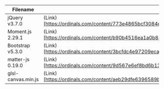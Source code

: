 | Filename | Ordinal URL                                 |
| ---------- | ----------------------------------- |
| jQuery v3.7.0    | (Link)[https://ordinals.com/content/773e4865bcf3084e6d6ee5d49136fb5f7071d4c050ec4aeeaeb9c6d24fea5fc1i0]            | 
| Moment.js 2.29.1  | (Link)[https://ordinals.com/content/b90b4516ea1a0b882e67387eb4f3e5def0307704b046e8ef98c5e72092c47eedi0]            |
| Bootstrap v5.3.0    | (Link)[https://ordinals.com/content/3bcfdc4e97209ecaaab06705b52ba6b7fc9d1cee77404ac15e655ce691a44654i0]             |
| matter-js 0.19.0   | (Link)[https://ordinals.com/content/9d567e6ef8bd6b13458cc67cc5e8339395a4433e45db4554ff83c88a5df8bae2i0]             |
| glsl-canvas.min.js     | (Link)[https://ordinals.com/content/aeb29dfe6396589bd501f2be3478202a6ed75989cfc5ff49dd0d704b012c00eci0]            |
